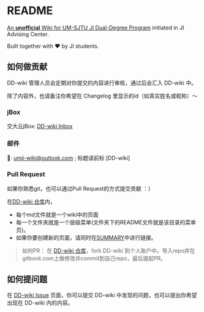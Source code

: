 # README

[An **unofficial** Wiki for UM-SJTU JI Dual-Degree Program](https://ji-ac.gitbook.io/dd-wiki/) initiated in JI Advising Center.

Built together with ❤️ by JI students.

## 如何做贡献

DD-wiki 管理人员会定期对你提交的内容进行审核，通过后会汇入 DD-wiki 中。

除了内容外，也请备注你希望在 Changelog 里显示的id（如真实姓名或昵称）～

### jBox

交大云jBox: [DD-wiki Inbox](https://jbox.sjtu.edu.cn/l/W154zd)

### 邮件

📮: umji-wiki@outlook.com ; 标题请前标 \[DD-wiki\]

### Pull Request

如果你熟悉git，也可以通过Pull Request的方式提交贡献 ：）

在[DD-wiki 仓库](https://github.com/UMJI-Advising-Center/DD-Wiki)内，

* 每个md文件就是一个wiki中的页面
* 每一个文件夹就是一个层级菜单\(文件夹下的README文件就是该目录的菜单页\)。
* 如果你要创建新的页面，请同时在[SUMMARY](https://github.com/UMJI-Advising-Center/DD-Wiki/blob/master/SUMMARY.md)中进行链接。

> 如何PR： 在 [DD-wiki 仓库](https://github.com/UMJI-Advising-Center/DD-Wiki)，fork DD-wiki 到个人账户中。导入repo并在gitbook.com上做修改并commit到自己repo，最后提起PR。

## 如何提问题

在 [DD-wiki Issue](https://github.com/UMJI-Advising-Center/DD-Wiki/issues) 页面，你可以提交 DD-wiki 中发现的问题，也可以提出你希望出现在 DD-wiki 内的内容。

